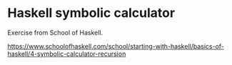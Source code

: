 # Haskell symbolic calculator

Exercise from School of Haskell.

<https://www.schoolofhaskell.com/school/starting-with-haskell/basics-of-haskell/4-symbolic-calculator-recursion>

